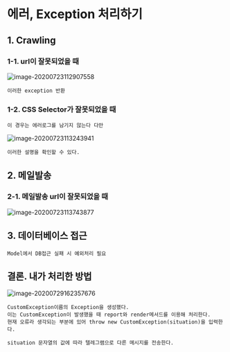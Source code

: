 # 에러, Exception 처리하기

## 1. Crawling
### 1-1. url이 잘못되었을 때

![image-20200723112907558](C:\Users\user\AppData\Roaming\Typora\typora-user-images\image-20200723112907558.png)

	이러한 exception 반환

### 1-2. CSS Selector가 잘못되었을 때

	이 경우는 에러로그를 남기지 않는다 다만

![image-20200723113243941](C:\Users\user\AppData\Roaming\Typora\typora-user-images\image-20200723113243941.png)

	이러한 설명을 확인할 수 있다.

## 2. 메일발송

### 2-1. 메일발송 url이 잘못되었을 때

![image-20200723113743877](C:\Users\user\AppData\Roaming\Typora\typora-user-images\image-20200723113743877.png)


## 3. 데이터베이스 접근

	Model에서 DB접근 실패 시 예외처리 필요





## 결론. 내가 처리한 방법

![image-20200729162357676](C:\Users\user\AppData\Roaming\Typora\typora-user-images\image-20200729162357676.png)

	CustomException이름의 Exception을 생성했다.
	이는 CustomException이 발생했을 때 report와 render메서드를 이용해 처리한다.
	현재 오류라 생각되는 부분에 있어 throw new CustomException(situation)을 입력한다.
	
	situation 문자열의 값에 따라 텔레그램으로 다른 메시지를 전송한다.